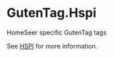 # GutenTag.Hspi
HomeSeer specific GutenTag tags

See [HSPI](https://github.com/alexdresko/hspi) for more information.
